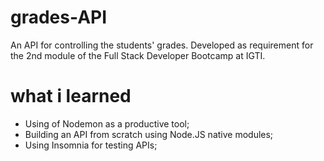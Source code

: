# grades-API
An API for controlling the students' grades. Developed as requirement for the 2nd module of the Full Stack Developer Bootcamp at IGTI.

# what i learned
* Using of Nodemon as a productive tool;
* Building an API from scratch using Node.JS native modules;
* Using Insomnia for testing APIs;
